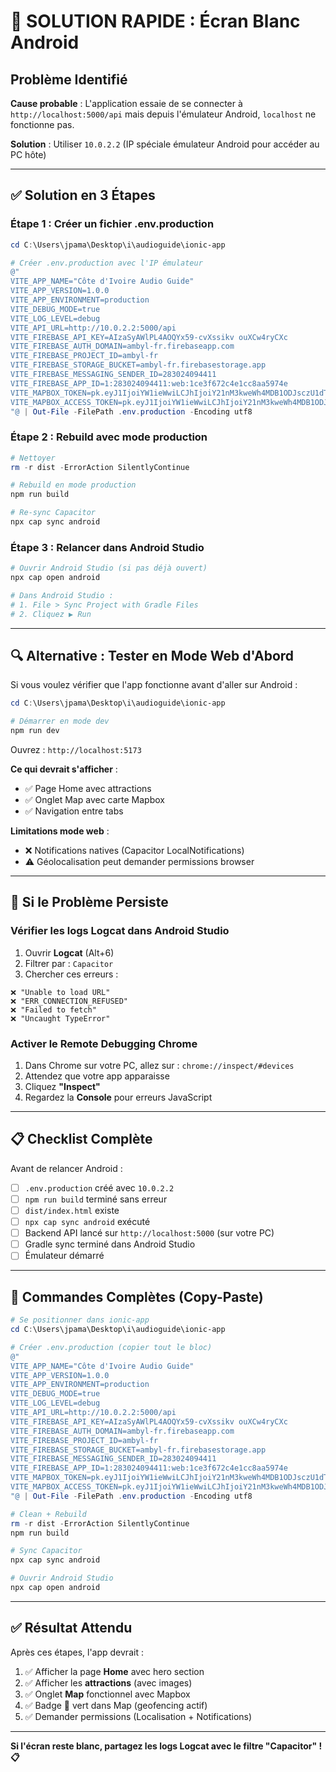 # 🚨 SOLUTION RAPIDE : Écran Blanc Android

## Problème Identifié

**Cause probable** : L'application essaie de se connecter à `http://localhost:5000/api` mais depuis l'émulateur Android, `localhost` ne fonctionne pas.

**Solution** : Utiliser `10.0.2.2` (IP spéciale émulateur Android pour accéder au PC hôte)

---

## ✅ Solution en 3 Étapes

### Étape 1 : Créer un fichier .env.production

```powershell
cd C:\Users\jpama\Desktop\i\audioguide\ionic-app

# Créer .env.production avec l'IP émulateur
@"
VITE_APP_NAME="Côte d'Ivoire Audio Guide"
VITE_APP_VERSION=1.0.0
VITE_APP_ENVIRONMENT=production
VITE_DEBUG_MODE=true
VITE_LOG_LEVEL=debug
VITE_API_URL=http://10.0.2.2:5000/api
VITE_FIREBASE_API_KEY=AIzaSyAWlPL4AOQYx59-cvXssikv ouXCw4ryCXc
VITE_FIREBASE_AUTH_DOMAIN=ambyl-fr.firebaseapp.com
VITE_FIREBASE_PROJECT_ID=ambyl-fr
VITE_FIREBASE_STORAGE_BUCKET=ambyl-fr.firebasestorage.app
VITE_FIREBASE_MESSAGING_SENDER_ID=283024094411
VITE_FIREBASE_APP_ID=1:283024094411:web:1ce3f672c4e1cc8aa5974e
VITE_MAPBOX_TOKEN=pk.eyJ1IjoiYW1ieWwiLCJhIjoiY21nM3kweWh4MDB1ODJsczU1dTFobTlhMyJ9.cbCC7l02iaEkCqnMY8yKug
VITE_MAPBOX_ACCESS_TOKEN=pk.eyJ1IjoiYW1ieWwiLCJhIjoiY21nM3kweWh4MDB1ODJsczU1dTFobTlhMyJ9.cbCC7l02iaEkCqnMY8yKug
"@ | Out-File -FilePath .env.production -Encoding utf8
```

### Étape 2 : Rebuild avec mode production

```powershell
# Nettoyer
rm -r dist -ErrorAction SilentlyContinue

# Rebuild en mode production
npm run build

# Re-sync Capacitor
npx cap sync android
```

### Étape 3 : Relancer dans Android Studio

```powershell
# Ouvrir Android Studio (si pas déjà ouvert)
npx cap open android

# Dans Android Studio :
# 1. File > Sync Project with Gradle Files
# 2. Cliquez ▶️ Run
```

---

## 🔍 Alternative : Tester en Mode Web d'Abord

Si vous voulez vérifier que l'app fonctionne avant d'aller sur Android :

```powershell
cd C:\Users\jpama\Desktop\i\audioguide\ionic-app

# Démarrer en mode dev
npm run dev
```

Ouvrez : `http://localhost:5173`

**Ce qui devrait s'afficher** :
- ✅ Page Home avec attractions
- ✅ Onglet Map avec carte Mapbox
- ✅ Navigation entre tabs

**Limitations mode web** :
- ❌ Notifications natives (Capacitor LocalNotifications)
- ⚠️ Géolocalisation peut demander permissions browser

---

## 🐛 Si le Problème Persiste

### Vérifier les logs Logcat dans Android Studio

1. Ouvrir **Logcat** (Alt+6)
2. Filtrer par : `Capacitor`
3. Chercher ces erreurs :

```
❌ "Unable to load URL"
❌ "ERR_CONNECTION_REFUSED"
❌ "Failed to fetch"
❌ "Uncaught TypeError"
```

### Activer le Remote Debugging Chrome

1. Dans Chrome sur votre PC, allez sur : `chrome://inspect/#devices`
2. Attendez que votre app apparaisse
3. Cliquez **"Inspect"**
4. Regardez la **Console** pour erreurs JavaScript

---

## 📋 Checklist Complète

Avant de relancer Android :

- [ ] `.env.production` créé avec `10.0.2.2`
- [ ] `npm run build` terminé sans erreur
- [ ] `dist/index.html` existe
- [ ] `npx cap sync android` exécuté
- [ ] Backend API lancé sur `http://localhost:5000` (sur votre PC)
- [ ] Gradle sync terminé dans Android Studio
- [ ] Émulateur démarré

---

## 🚀 Commandes Complètes (Copy-Paste)

```powershell
# Se positionner dans ionic-app
cd C:\Users\jpama\Desktop\i\audioguide\ionic-app

# Créer .env.production (copier tout le bloc)
@"
VITE_APP_NAME="Côte d'Ivoire Audio Guide"
VITE_APP_VERSION=1.0.0
VITE_APP_ENVIRONMENT=production
VITE_DEBUG_MODE=true
VITE_LOG_LEVEL=debug
VITE_API_URL=http://10.0.2.2:5000/api
VITE_FIREBASE_API_KEY=AIzaSyAWlPL4AOQYx59-cvXssikv ouXCw4ryCXc
VITE_FIREBASE_AUTH_DOMAIN=ambyl-fr.firebaseapp.com
VITE_FIREBASE_PROJECT_ID=ambyl-fr
VITE_FIREBASE_STORAGE_BUCKET=ambyl-fr.firebasestorage.app
VITE_FIREBASE_MESSAGING_SENDER_ID=283024094411
VITE_FIREBASE_APP_ID=1:283024094411:web:1ce3f672c4e1cc8aa5974e
VITE_MAPBOX_TOKEN=pk.eyJ1IjoiYW1ieWwiLCJhIjoiY21nM3kweWh4MDB1ODJsczU1dTFobTlhMyJ9.cbCC7l02iaEkCqnMY8yKug
VITE_MAPBOX_ACCESS_TOKEN=pk.eyJ1IjoiYW1ieWwiLCJhIjoiY21nM3kweWh4MDB1ODJsczU1dTFobTlhMyJ9.cbCC7l02iaEkCqnMY8yKug
"@ | Out-File -FilePath .env.production -Encoding utf8

# Clean + Rebuild
rm -r dist -ErrorAction SilentlyContinue
npm run build

# Sync Capacitor
npx cap sync android

# Ouvrir Android Studio
npx cap open android
```

---

## ✅ Résultat Attendu

Après ces étapes, l'app devrait :

1. ✅ Afficher la page **Home** avec hero section
2. ✅ Afficher les **attractions** (avec images)
3. ✅ Onglet **Map** fonctionnel avec Mapbox
4. ✅ Badge 🔔 vert dans Map (geofencing actif)
5. ✅ Demander permissions (Localisation + Notifications)

---

**Si l'écran reste blanc, partagez les logs Logcat avec le filtre "Capacitor" ! 📋**
